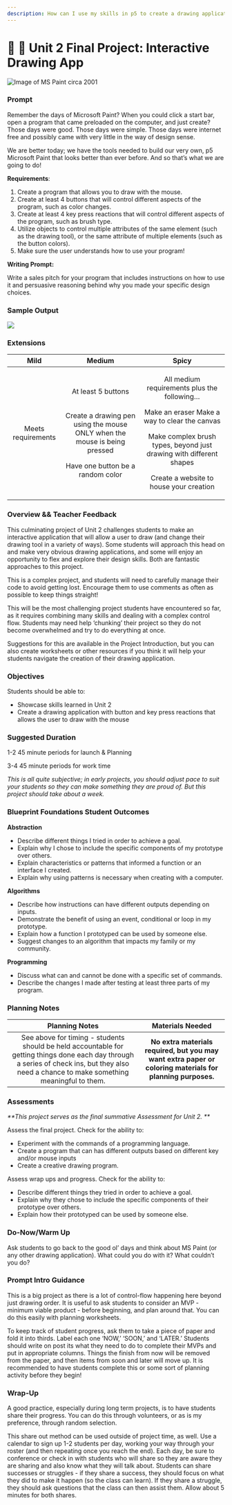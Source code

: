 ```yaml
---
description: How can I use my skills in p5 to create a drawing application?
---
```


# 🎨 🎨 Unit 2 Final Project: Interactive Drawing App

![Image of MS Paint circa 2001](<../.gitbook/assets/Screen Shot 2021-11-04 at 11.54.58 AM.png>)

### Prompt

Remember the days of Microsoft Paint? When you could click a start bar, open a program that came preloaded on the computer, and just create? Those days were good. Those days were simple. Those days were internet free and possibly came with very little in the way of design sense.

We are better today; we have the tools needed to build our very own, p5 Microsoft Paint that looks better than ever before. And so that’s what we are going to do!

**Requirements**:

1. Create a program that allows you to draw with the mouse.&#x20;
2. Create at least 4 buttons that will control different aspects of the program, such as color changes.&#x20;
3. Create at least 4 key press reactions that will control different aspects of the program, such as brush type.&#x20;
4. Utilize objects to control multiple attributes of the same element (such as the drawing tool), or the same attribute of multiple elements (such as the button colors).
5. Make sure the user understands how to use your program!

**Writing Prompt:**

Write a sales pitch for your program that includes instructions on how to use it and persuasive reasoning behind why you made your specific design choices.

### **Sample Output**

![](<../.gitbook/assets/Screen Shot 2021-11-04 at 11.55.17 AM.png>)

### **Extensions**

|        Mild        |                                                                             Medium                                                                            |                                                                                                                          Spicy                                                                                                                         |
| :----------------: | :-----------------------------------------------------------------------------------------------------------------------------------------------------------: | :----------------------------------------------------------------------------------------------------------------------------------------------------------------------------------------------------------------------------------------------------: |
| Meets requirements | <p>At least 5 buttons</p><p><br>Create a drawing pen using the mouse ONLY when the mouse is being pressed </p><p></p><p>Have one button be a random color</p> | <p>All medium requirements plus the following… </p><p></p><p>Make an eraser Make a way to clear the canvas </p><p></p><p>Make complex brush types, beyond just drawing with different shapes </p><p></p><p>Create a website to house your creation</p> |

### Overview && Teacher Feedback

This culminating project of Unit 2 challenges students to make an interactive application that will allow a user to draw (and change their drawing tool in a variety of ways). Some students will approach this head on and make very obvious drawing applications, and some will enjoy an opportunity to flex and explore their design skills. Both are fantastic approaches to this project.

This is a complex project, and students will need to carefully manage their code to avoid getting lost. Encourage them to use comments as often as possible to keep things straight!

This will be the most challenging project students have encountered so far, as it requires combining many skills and dealing with a complex control flow. Students may need help ‘chunking’ their project so they do not become overwhelmed and try to do everything at once.

Suggestions for this are available in the Project Introduction, but you can also create worksheets or other resources if you think it will help your students navigate the creation of their drawing application.

### Objectives

Students should be able to:

* Showcase skills learned in Unit 2&#x20;
* Create a drawing application with button and key press reactions that allows the user to draw with the mouse

### Suggested Duration

1-2 45 minute periods for launch & Planning&#x20;

3-4 45 minute periods for work time

_This is all quite subjective; in early projects, you should adjust pace to suit your students so they can make something they are proud of. But this project should take about a week._

### Blueprint Foundations Student Outcomes

**Abstraction**

* Describe different things I tried in order to achieve a goal.&#x20;
* Explain why I chose to include the specific components of my prototype over others.
* Explain characteristics or patterns that informed a function or an interface I created.
* Explain why using patterns is necessary when creating with a computer.

**Algorithms**

* Describe how instructions can have different outputs depending on inputs.
* Demonstrate the benefit of using an event, conditional or loop in my prototype.&#x20;
* Explain how a function I prototyped can be used by someone else.&#x20;
* Suggest changes to an algorithm that impacts my family or my community.

**Programming**

* Discuss what can and cannot be done with a specific set of commands.&#x20;
* Describe the changes I made after testing at least three parts of my program.

### **Planning Notes**

|                                                                                        Planning Notes                                                                                        |                                              Materials Needed                                              |
| :------------------------------------------------------------------------------------------------------------------------------------------------------------------------------------------: | :--------------------------------------------------------------------------------------------------------: |
| See above for timing - students should be held accountable for getting things done each day through a series of check ins, but they also need a chance to make something meaningful to them. | **No extra materials required, but you may want extra paper or coloring materials for planning purposes.** |

### **Assessments**

_**This project serves as the final summative Assessment for Unit 2. **_

Assess the final project. Check for the ability to:

* Experiment with the commands of a programming language.&#x20;
* Create a program that can has different outputs based on different key and/or mouse inputs&#x20;
* Create a creative drawing program.

Assess wrap ups and progress. Check for the ability to:

* Describe different things they tried in order to achieve a goal.&#x20;
* Explain why they chose to include the specific components of their prototype over others.&#x20;
* Explain how their prototyped can be used by someone else.

### Do-Now/Warm Up

Ask students to go back to the good ol’ days and think about MS Paint (or any other drawing application). What could you do with it? What couldn’t you do?

### Prompt Intro Guidance

This is a big project as there is a lot of control-flow happening here beyond just drawing order. It is useful to ask students to consider an MVP - minimum viable product - before beginning, and plan around that. You can do this easily with planning worksheets.&#x20;

To keep track of student progress, ask them to take a piece of paper and fold it into thirds. Label each one ‘NOW,’ ‘SOON,’ and ‘LATER.’ Students should write on post its what they need to do to complete their MVPs and put in appropriate columns. Things the finish from now will be removed from the paper, and then items from soon and later will move up. It is recommended to have students complete this or some sort of planning activity before they begin!

### Wrap-Up

A good practice, especially during long term projects, is to have students share their progress. You can do this through volunteers, or as is my preference, through random selection.&#x20;

This share out method can be used outside of project time, as well. Use a calendar to sign up 1-2 students per day, working your way through your roster (and then repeating once you reach the end). Each day, be sure to conference or check in with students who will share so they are aware they are sharing and also know what they will talk about. Students can share successes or struggles - if they share a success, they should focus on what they did to make it happen (so the class can learn). If they share a struggle, they should ask questions that the class can then assist them. Allow about 5 minutes for both shares.
